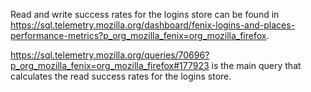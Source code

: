 Read and write success rates for the logins store can be found in https://sql.telemetry.mozilla.org/dashboard/fenix-logins-and-places-performance-metrics?p_org_mozilla_fenix=org_mozilla_firefox.

https://sql.telemetry.mozilla.org/queries/70696?p_org_mozilla_fenix=org_mozilla_firefox#177923 is the main query that calculates the read success rates for the logins store.
